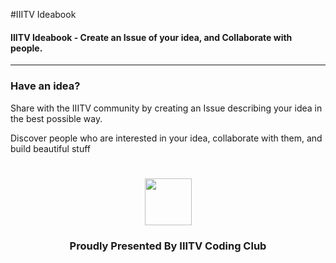 #IIITV Ideabook
#### IIITV Ideabook - Create an Issue of your idea, and Collaborate with people.
---
### Have an idea?
Share with the IIITV community by creating an Issue describing your idea in the best possible way.

Discover people who are interested in your idea, collaborate with them, and build beautiful stuff

<h1 align="center"><a href="https://www.facebook.com/iiitv.codingclub/"><img width="75px" src="https://scontent.fbom3-2.fna.fbcdn.net/v/t1.0-1/p200x200/21616257_1209956105817094_7242516145331503157_n.png?_nc_cat=0&oh=fe4af8e140f77b4284e1aa66c7c705d6&oe=5BCE16A8"></img></a>
</h1>
<h3 align="center">Proudly Presented By IIITV Coding Club</h3>
